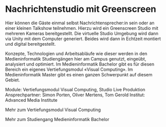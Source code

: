 # Nachrichtenstudio mit Greenscreen

Hier können die Gäste einmal selbst Nachrichtensprecher:in sein oder an einer kleinen Talkshow teilnehmen. Hierzu wird ein Greenscreen Studio mit mehreren Kameras bereitgestellt. Die virtuelle Studio Umgebung wird dann via Unity mit dem Computer generiert. Beides wird dann in Echtzeit montiert und digital bereitgestellt.

Konzepte, Technologien und Arbeitsabläufe wie dieser werden in den Medieninformatik Studiengängen hier am Campus genutzt, eingeübt, analysiert und optimiert. Im Medieninformatik Bachelor gibt es für diesen Bereich ein eigenes Vertiefungsmodul «Visual Computing». Im Medieninformatik Master gibt es einen ganzen Schwerpunkt auf diesem Gebiet.

Module: Vertiefungsmodul Visual Computing, Studio Live Produktion
Ansprechpartner: Simon Porten, Oliver Mertens, Tom Gerold
Institut: Advanced Media Institute

Mehr zum Vertiefungsmodul Visual Computing
<qr-code>

Mehr zum Studiengang Medieninformatik Bachelor
<qr-code>

